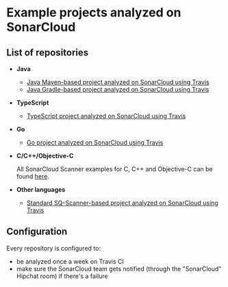 # Example projects analyzed on SonarCloud

## List of repositories

* **Java**
  * [Java Maven-based project analyzed on SonarCloud using Travis](https://github.com/SonarSource/sq-com_example_java-maven-travis)
  * [Java Gradle-based project analyzed on SonarCloud using Travis](https://github.com/SonarSource/sq-com_example_java-gradle-travis)
* **TypeScript**
  * [TypeScript project analyzed on SonarCloud using Travis](https://github.com/SonarSource/sonarcloud_example_typescript-sqscanner-travis)
* **Go**
  * [Go project analyzed on SonarCloud using Travis](https://github.com/SonarSource/sonarcloud_example_go-sqscanner-travis)
* **C/C++/Objective-C**

  All SonarCloud Scanner examples for C, C++ and Objective-C can be found [here](https://github.com/orgs/sonarsource-cfamily-examples/repositories?q=-sc&type=all).
* **Other languages**
  * [Standard SQ-Scanner-based project analyzed on SonarCloud using Travis](https://github.com/SonarSource/sq-com_example_standard-sqscanner-travis)

## Configuration

Every repository is configured to:
* be analyzed once a week on Travis CI
* make sure the SonarCloud team gets notified (through the "SonarCloud" Hipchat room) if there's a failure
